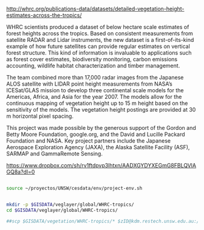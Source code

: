 http://whrc.org/publications-data/datasets/detailed-vegetation-height-estimates-across-the-tropics/

WHRC scientists produced a dataset of below hectare scale estimates of forest heights across the tropics. Based on consistent measurements from satellite RADAR and Lidar instruments, the new dataset is a first-of-its-kind example of how future satellites can provide regular estimates on vertical forest structure. This kind of information is invaluable to applications such as forest cover estimates, biodiversity monitoring, carbon emissions accounting, wildlife habitat characterization and timber management.

The team combined more than 17,000 radar images from the Japanese ALOS satellite with LIDAR point height measurements from NASA’s ICESat/GLAS mission to develop three continental scale models for the Americas, Africa, and Asia for the year 2007. The models allow for the continuous mapping of vegetation height up to 15 m height based on the sensitivity of the models. The vegetation height postings are provided at 30 m horizontal pixel spacing.

This project was made possible by the generous support of the Gordon and Betty Moore Foundation, google.org, and the David and Lucille Packard Foundation and NASA. Key project partners include the Japanese Aerospace Exploration Agency (JAXA), the Alaska Satellite Facility (ASF), SARMAP and GammaRemote Sensing.

https://www.dropbox.com/sh/rv1ftdpvp3lhtxn/AADXGYDYXEGmG8FBLQVlAGQ8a?dl=0

```sh

source ~/proyectos/UNSW/cesdata/env/project-env.sh


mkdir -p $GISDATA/veglayer/global/WHRC-tropics/
cd $GISDATA/veglayer/global/WHRC-tropics/

##scp $GISDATA/vegetation/WHRC-tropics/* $zID@kdm.restech.unsw.edu.au:/srv/scratch/cesdata/gisdata/veglayer/global/WHRC-tropics

```
